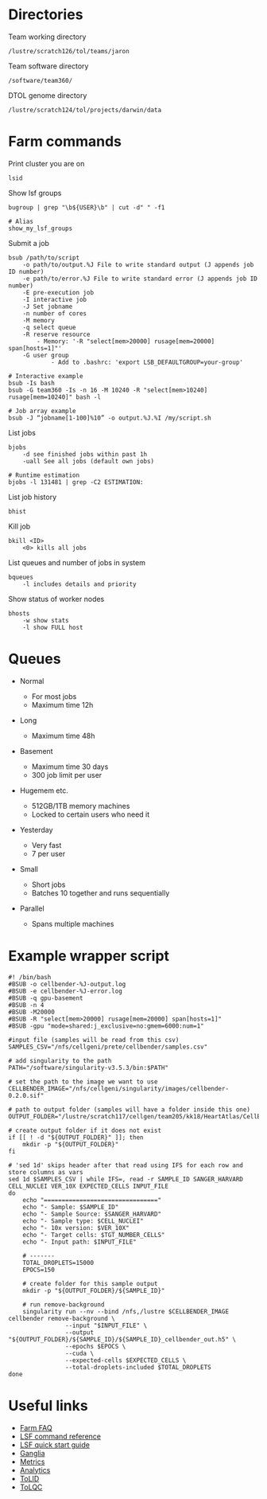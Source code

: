 # Directories

Team working directory
```
/lustre/scratch126/tol/teams/jaron
```
Team software directory
```
/software/team360/
```
DTOL genome directory
```
/lustre/scratch124/tol/projects/darwin/data
```

# Farm commands

Print cluster you are on
```
lsid 
```
Show lsf groups
```
bugroup | grep "\b${USER}\b" | cut -d" " -f1

# Alias
show_my_lsf_groups
```
Submit a job
```
bsub /path/to/script
	-o path/to/output.%J File to write standard output (J appends job ID number)
	-e path/to/error.%J File to write standard error (J appends job ID number)
	-E pre-execution job
	-I interactive job
	-J Set jobname
	-n number of cores
	-M memory
	-q select queue
	-R reserve resource
	    - Memory: '-R "select[mem>20000] rusage[mem=20000] span[hosts=1]"'
	-G user group
        	- Add to .bashrc: 'export LSB_DEFAULTGROUP=your-group'
        
# Interactive example
bsub -Is bash
bsub -G team360 -Is -n 16 -M 10240 -R "select[mem>10240] rusage[mem=10240]" bash -l 
	
# Job array example
bsub -J “jobname[1-100]%10” -o output.%J.%I /my/script.sh
```
List jobs
```
bjobs
	-d see finished jobs within past 1h
	-uall See all jobs (default own jobs)
	
# Runtime estimation
bjobs -l 131481 | grep -C2 ESTIMATION:
```
List job history
```
bhist
```
Kill job 
```
bkill <ID>
	<0> kills all jobs
```
List queues and number of jobs in system
```
bqueues
	-l includes details and priority
```
Show status of worker nodes
```
bhosts
	-w show stats
	-l show FULL host 
```

# Queues
- Normal 
	- For most jobs
	- Maximum time 12h

- Long
	- Maximum time 48h

- Basement
	- Maximum time 30 days
	- 300 job limit per user

- Hugemem etc.
	- 512GB/1TB memory machines
	- Locked to certain users who need it

- Yesterday
	- Very fast
	- 7 per user

- Small
	- Short jobs
	- Batches 10 together and runs sequentially

- Parallel
	- Spans multiple machines


# Example wrapper script
```
#! /bin/bash
#BSUB -o cellbender-%J-output.log
#BSUB -e cellbender-%J-error.log 
#BSUB -q gpu-basement
#BSUB -n 4  
#BSUB -M20000
#BSUB -R "select[mem>20000] rusage[mem=20000] span[hosts=1]"
#BSUB -gpu "mode=shared:j_exclusive=no:gmem=6000:num=1"

#input file (samples will be read from this csv)
SAMPLES_CSV="/nfs/cellgeni/prete/cellbender/samples.csv"

# add singularity to the path
PATH="/software/singularity-v3.5.3/bin:$PATH"

# set the path to the image we want to use
CELLBENDER_IMAGE="/nfs/cellgeni/singularity/images/cellbender-0.2.0.sif"

# path to output folder (samples will have a folder inside this one)
OUTPUT_FOLDER="/lustre/scratch117/cellgen/team205/kk18/HeartAtlas/CellBender/outs"

# create output folder if it does not exist
if [[ ! -d "${OUTPUT_FOLDER}" ]]; then
    mkdir -p "${OUTPUT_FOLDER}"
fi

# 'sed 1d' skips header after that read using IFS for each row and store columns as vars
sed 1d $SAMPLES_CSV | while IFS=, read -r SAMPLE_ID SANGER_HARVARD CELL_NUCLEI VER_10X EXPECTED_CELLS INPUT_FILE
do
    echo "================================"
    echo "- Sample: $SAMPLE_ID"
    echo "- Sample Source: $SANGER_HARVARD"
    echo "- Sample type: $CELL_NUCLEI"
    echo "- 10x version: $VER_10X"
    echo "- Target cells: $TGT_NUMBER_CELLS"
    echo "- Input path: $INPUT_FILE"

    # -------
    TOTAL_DROPLETS=15000
    EPOCS=150

    # create folder for this sample output
    mkdir -p "${OUTPUT_FOLDER}/${SAMPLE_ID}"

    # run remove-background
    singularity run --nv --bind /nfs,/lustre $CELLBENDER_IMAGE cellbender remove-background \
                --input "$INPUT_FILE" \
                --output "${OUTPUT_FOLDER}/${SAMPLE_ID}/${SAMPLE_ID}_cellbender_out.h5" \
                --epochs $EPOCS \
		        --cuda \
                --expected-cells $EXPECTED_CELLS \
                --total-droplets-included $TOTAL_DROPLETS
done
```

# Useful links
- [Farm FAQ](https://ssg-confluence.internal.sanger.ac.uk/display/FARM)
- [LSF command reference](https://www.ibm.com/docs/en/spectrum-lsf/10.1.0?topic=reference-command)
- [LSF quick start guide](https://www.ibm.com/docs/en/spectrum-lsf/10.1.0?topic=started-quick-start-guid)
- [Ganglia](https://ganglia.internal.sanger.ac.uk/ganglia/)
- [Metrics](https://metrics.internal.sanger.ac.uk/)
- [Analytics](http://analytics01.internal.sanger.ac.uk)
- [ToLID](https://id.tol.sanger.ac.uk/search)
- [ToLQC](https://tolqc.cog.sanger.ac.uk)

